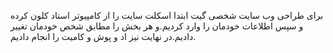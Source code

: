 برای طراحی وب سایت شخصی گیت ابتدا اسکلت سایت را از کامپیوتر استاد کلون کرده و سپس اطلاعات خودمان را وارد کردیم.و هر بخش را مطابق شخص خودمان تغییر دادیم.در نهایت نیز اد و پوش و کامیت را انجام دادیم.
